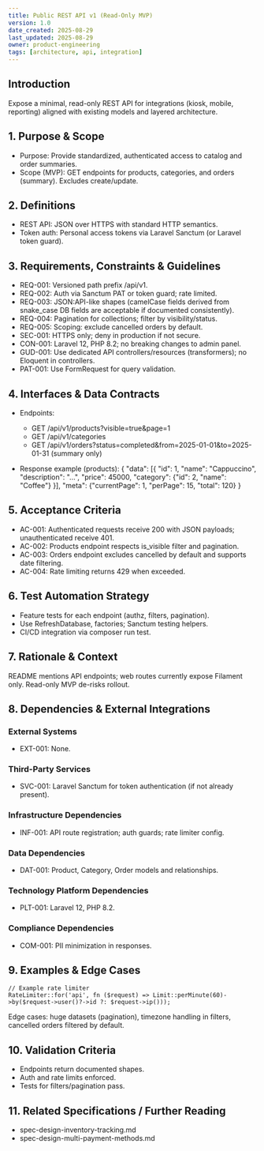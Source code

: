 ```yaml
---
title: Public REST API v1 (Read-Only MVP)
version: 1.0
date_created: 2025-08-29
last_updated: 2025-08-29
owner: product-engineering
tags: [architecture, api, integration]
---
```


## Introduction

Expose a minimal, read-only REST API for integrations (kiosk, mobile, reporting) aligned with existing models and layered architecture.

## 1. Purpose & Scope

- Purpose: Provide standardized, authenticated access to catalog and order summaries.
- Scope (MVP): GET endpoints for products, categories, and orders (summary). Excludes create/update.

## 2. Definitions

- REST API: JSON over HTTPS with standard HTTP semantics.
- Token auth: Personal access tokens via Laravel Sanctum (or Laravel token guard).

## 3. Requirements, Constraints & Guidelines

- REQ-001: Versioned path prefix /api/v1.
- REQ-002: Auth via Sanctum PAT or token guard; rate limited.
- REQ-003: JSON:API-like shapes (camelCase fields derived from snake_case DB fields are acceptable if documented consistently).
- REQ-004: Pagination for collections; filter by visibility/status.
- REQ-005: Scoping: exclude cancelled orders by default.
- SEC-001: HTTPS only; deny in production if not secure.
- CON-001: Laravel 12, PHP 8.2; no breaking changes to admin panel.
- GUD-001: Use dedicated API controllers/resources (transformers); no Eloquent in controllers.
- PAT-001: Use FormRequest for query validation.

## 4. Interfaces & Data Contracts

- Endpoints:
  - GET /api/v1/products?visible=true&page=1
  - GET /api/v1/categories
  - GET /api/v1/orders?status=completed&from=2025-01-01&to=2025-01-31 (summary only)

- Response example (products):
{
  "data": [{
    "id": 1,
    "name": "Cappuccino",
    "description": "...",
    "price": 45000,
    "category": {"id": 2, "name": "Coffee"}
  }],
  "meta": {"currentPage": 1, "perPage": 15, "total": 120}
}

## 5. Acceptance Criteria

- AC-001: Authenticated requests receive 200 with JSON payloads; unauthenticated receive 401.
- AC-002: Products endpoint respects is_visible filter and pagination.
- AC-003: Orders endpoint excludes cancelled by default and supports date filtering.
- AC-004: Rate limiting returns 429 when exceeded.

## 6. Test Automation Strategy

- Feature tests for each endpoint (authz, filters, pagination).
- Use RefreshDatabase, factories; Sanctum testing helpers.
- CI/CD integration via composer run test.

## 7. Rationale & Context

README mentions API endpoints; web routes currently expose Filament only. Read-only MVP de-risks rollout.

## 8. Dependencies & External Integrations

### External Systems

- EXT-001: None.

### Third-Party Services

- SVC-001: Laravel Sanctum for token authentication (if not already present).

### Infrastructure Dependencies

- INF-001: API route registration; auth guards; rate limiter config.

### Data Dependencies

- DAT-001: Product, Category, Order models and relationships.

### Technology Platform Dependencies

- PLT-001: Laravel 12, PHP 8.2.

### Compliance Dependencies

- COM-001: PII minimization in responses.

## 9. Examples & Edge Cases

```code
// Example rate limiter
RateLimiter::for('api', fn ($request) => Limit::perMinute(60)->by($request->user()?->id ?: $request->ip()));
```

Edge cases: huge datasets (pagination), timezone handling in filters, cancelled orders filtered by default.

## 10. Validation Criteria

- Endpoints return documented shapes.
- Auth and rate limits enforced.
- Tests for filters/pagination pass.

## 11. Related Specifications / Further Reading

- spec-design-inventory-tracking.md
- spec-design-multi-payment-methods.md
